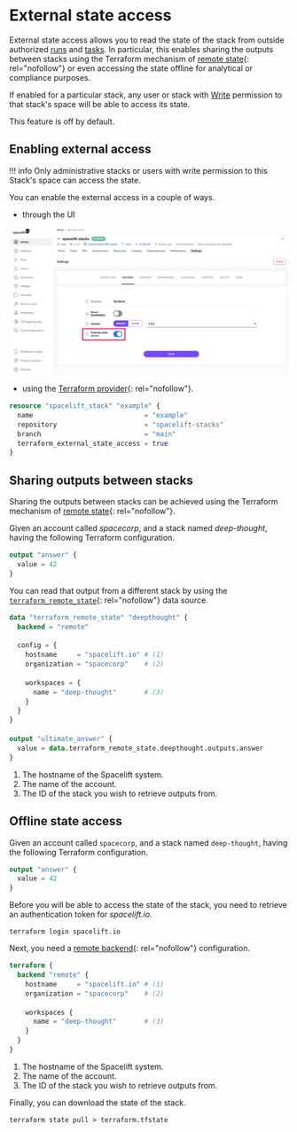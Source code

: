 # External state access

External state access allows you to read the state of the stack from outside authorized [runs](../../concepts/run/README.md) and [tasks](../../concepts/run/task.md). In particular, this enables sharing the outputs between stacks using the Terraform mechanism of [remote state](https://www.terraform.io/docs/providers/terraform/d/remote_state.html){: rel="nofollow"} or even accessing the state offline for analytical or compliance purposes.

If enabled for a particular stack, any user or stack with [Write](../../concepts/spaces/access-control.md) permission to that stack's space will be able to access its state.

This feature is off by default.

## Enabling external access

!!! info
    Only administrative stacks or users with write permission to this Stack's space can access the state.

You can enable the external access in a couple of ways.

- through the UI

![](../../assets/screenshots/external-state-access-enable.png)

- using the [Terraform provider](https://registry.terraform.io/providers/spacelift-io/spacelift){: rel="nofollow"}.

```terraform
resource "spacelift_stack" "example" {
  name                            = "example"
  repository                      = "spacelift-stacks"
  branch                          = "main"
  terraform_external_state_access = true
}
```

## Sharing outputs between stacks

Sharing the outputs between stacks can be achieved using the Terraform mechanism of [remote state](https://www.terraform.io/docs/providers/terraform/d/remote_state.html){: rel="nofollow"}.

Given an account called _spacecorp_, and a stack named _deep-thought_, having the following Terraform configuration.

```terraform
output "answer" {
  value = 42
}
```

You can read that output from a different stack by using the [`terraform_remote_state`](https://www.terraform.io/docs/providers/terraform/d/remote_state.html){: rel="nofollow"} data source.

```terraform
data "terraform_remote_state" "deepthought" {
  backend = "remote"

  config = {
    hostname     = "spacelift.io" # (1)
    organization = "spacecorp"    # (2)

    workspaces = {
      name = "deep-thought"       # (3)
    }
  }
}

output "ultimate_answer" {
  value = data.terraform_remote_state.deepthought.outputs.answer
}
```

1. The hostname of the Spacelift system.
2. The name of the account.
3. The ID of the stack you wish to retrieve outputs from.

## Offline state access

Given an account called `spacecorp`, and a stack named `deep-thought`, having the following Terraform configuration.

```terraform
output "answer" {
  value = 42
}
```

Before you will be able to access the state of the stack, you need to retrieve an authentication token for _spacelift.io_.

```shell
terraform login spacelift.io
```

Next, you need a [remote backend](https://developer.hashicorp.com/terraform/language/settings/backends/remote){: rel="nofollow"} configuration.

```terraform
terraform {
  backend "remote" {
    hostname     = "spacelift.io" # (1)
    organization = "spacecorp"    # (2)

    workspaces {
      name = "deep-thought"       # (3)
    }
  }
}

```

1. The hostname of the Spacelift system.
2. The name of the account.
3. The ID of the stack you wish to retrieve outputs from.

Finally, you can download the state of the stack.

```shell
terraform state pull > terraform.tfstate
```
